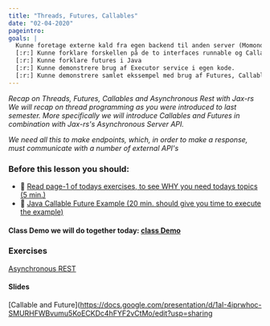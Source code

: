 ```yaml
---
title: "Threads, Futures, Callables"
date: "02-04-2020"
pageintro:
goals: |
  Kunne foretage externe kald fra egen backend til anden server (Momondo Arkitekturen)
  [:r:] Kunne forklare forskellen på de to interfaces runnable og Callable
  [:r:] Kunne forklare futures i Java
  [:r:] Kunne demonstrere brug af Executor service i egen kode.
  [:r:] Kunne demonstrere samlet ekssempel med brug af Futures, Callables samt Executor Service i egen kode.
---
```


_Recap on Threads, Futures, Callables and Asynchronous Rest with Jax-rs_
_We will recap on thread programming as you were introduced to last semester. More specifically we will introduce Callables and Futures in combination with Jax-rs's Asynchronous Server API._

_We need all this to make endpoints, which, in order to make a response, must communicate with a number of external API's_

### Before this lesson you should:

- :book: [Read page-1 of todays exercises, to see WHY you need todays topics (5 min.)](https://docs.google.com/document/d/1TlC9z3xx1jXkpIkLwIYK-5lWoaM7hb3REmSIw4uRGTU/edit?usp=sharing)
- :book: [Java Callable Future Example (20 min. should give you time to execute the example)](https://www.journaldev.com/1090/java-callable-future-example)

#### Class Demo we will do together today: [class Demo](https://docs.google.com/document/d/129wkCzRTqH5wHL_GkppHEXXZk6Mocvq69UU47VxJEWA/edit?usp=sharing)

### Exercises

 <!--BEGIN exercises ##-->

[Asynchronous REST](https://docs.google.com/document/d/1TlC9z3xx1jXkpIkLwIYK-5lWoaM7hb3REmSIw4uRGTU/edit?usp=sharing)

<!--END exercises ##-->

#### Slides

[Callable and Future](https://docs.google.com/presentation/d/1aI-4iprwhoc-SMURHFWBvumu5KoECKDc4hFYF2vCtMo/edit?usp=sharing
